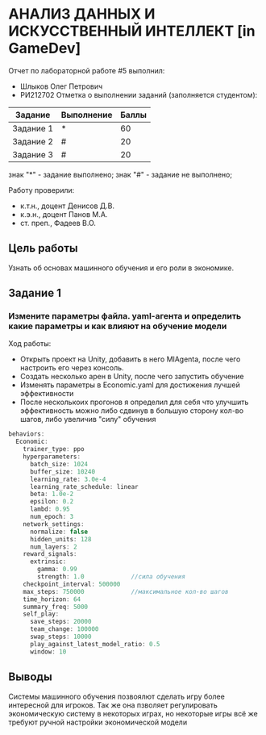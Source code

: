 # АНАЛИЗ ДАННЫХ И ИСКУССТВЕННЫЙ ИНТЕЛЛЕКТ [in GameDev]
Отчет по лабораторной работе #5 выполнил:
- Шлыков Олег Петрович
- РИ212702
Отметка о выполнении заданий (заполняется студентом):

| Задание | Выполнение | Баллы |
| ------ | ------ | ------ |
| Задание 1 | * | 60 |
| Задание 2 | # | 20 |
| Задание 3 | # | 20 |

знак "*" - задание выполнено; знак "#" - задание не выполнено;

Работу проверили:
- к.т.н., доцент Денисов Д.В.
- к.э.н., доцент Панов М.А.
- ст. преп., Фадеев В.О.

## Цель работы
Узнать об основах машинного обучения и его роли в экономике.

## Задание 1
### Измените параметры файла. yaml-агента и определить какие параметры и как влияют на обучение модели
Ход работы:
- Открыть проект на Unity, добавить в него MlAgenta, после чего настроить его через консоль.
- Создать несколько арен в Unity, после чего запустить обучение
- Изменять параметры в Economic.yaml для достижения лучшей эффективности
- После несколькоих прогонов я определил для себя что улучшить эффективность можно либо сдвинув в большую сторону кол-во шагов, либо увеличив "силу" обучения

```c#
behaviors:
  Economic:
    trainer_type: ppo
    hyperparameters:
      batch_size: 1024
      buffer_size: 10240
      learning_rate: 3.0e-4
      learning_rate_schedule: linear
      beta: 1.0e-2
      epsilon: 0.2
      lambd: 0.95
      num_epoch: 3      
    network_settings:
      normalize: false
      hidden_units: 128
      num_layers: 2
    reward_signals:
      extrinsic:
        gamma: 0.99
        strength: 1.0             //сила обучения
    checkpoint_interval: 500000
    max_steps: 750000             //максимальное кол-во шагов
    time_horizon: 64
    summary_freq: 5000
    self_play:
      save_steps: 20000
      team_change: 100000
      swap_steps: 10000
      play_against_latest_model_ratio: 0.5
      window: 10
```

## Выводы

Системы машинного обучения позвоялют сделать игру более интересной для игроков. Так же она пзволяет регулировать экономическую систему в некоторых играх, но некоторые игры всё же требуют ручной настройки экономической модели
